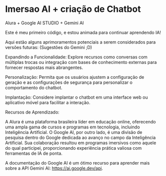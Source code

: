 # Imersao AI + criação de Chatbot 
Alura + Google AI STUDIO + Gemini AI 

Este é meu primeiro código, e estou animada para continuar aprendendo IA! 

Aqui estão alguns aprimoramentos potenciais a serem considerados para versões futuras: (Sugestões do Gemini ;D) 

Expandindo a Funcionalidade: Explore recursos como conversas com múltiplas trocas ou integração com bases de conhecimento externas para fornecer respostas mais abrangentes.

Personalização: Permita que os usuários ajustem a configuração de geração e as configurações de segurança para personalizar o comportamento do chatbot.

Implantação: Considere implantar o chatbot em uma interface web ou aplicativo móvel para facilitar a interação.

Recursos de Aprendizado:

A Alura é uma plataforma brasileira líder em educação online, oferecendo uma ampla gama de cursos e programas em tecnologia, incluindo Inteligência Artificial. O Google AI, por outro lado, é uma divisão de pesquisa dentro do Google dedicada ao avanço no campo da Inteligência Artificial. Sua colaboração resultou em programas imersivos como aquele do qual participei, proporcionando experiência prática valiosa com ferramentas de IA de ponta.


A documentação do Google AI é um ótimo recurso para aprender mais sobre a API Gemini AI: https://ai.google.dev/api.
